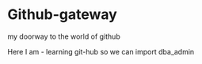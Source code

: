 # Github-gateway
my doorway to the world of github

Here I am - learning git-hub so we can import dba_admin
